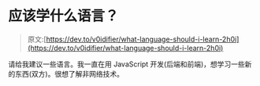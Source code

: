# 应该学什么语言？

> 原文:[https://dev.to/v0idifier/what-language-should-i-learn-2h0i](https://dev.to/v0idifier/what-language-should-i-learn-2h0i)

请给我建议一些语言。我一直在用 JavaScript 开发(后端和前端)，想学习一些新的东西(双方)。很想了解非网络技术。